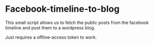 Facebook-timeline-to-blog
=========================

This small script allows us to fetch the public posts from the facebook timeline and post them to a wordpress blog.

Just requires a offline-access token to work.
